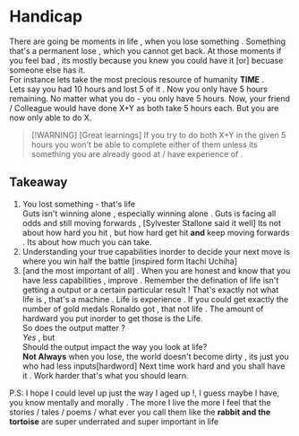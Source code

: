 # Handicap

There are going be moments in life , when you lose something . Something that's a permanent lose , which you cannot get back. At those moments if you feel bad , its mostly because you knew you could have it [or] becuase someone else has it.<br> For instance lets take the most precious resource of humanity **TIME** . <br> Lets say you had 10 hours and lost 5 of it . Now you only have 5 hours remaining. No matter what you do - you only have 5 hours. Now, your friend / Colleague would have done X+Y as both take 5 hours each. But you are now only able to do X. 
> [!WARNING] [Great learnings] If you try to do both X+Y in the given 5 hours you won't be able to complete either of them unless its something you are already good at / have experience of . <br>


## Takeaway

1. You lost something - that's life <br> Guts isn't winning alone , especially winning alone . Guts is facing all odds and still moving forwards , [Sylvester Stallone said it well] Its not about how hard you hit , but how hard get hit **and** keep moving forwards . Its about how much you can take.
2. Understanding your true capabilities inorder to decide your next move is where you win half the battle [inspired form Itachi Uchiha]
3. [and the most important of all] . When you are honest and know that you have less capabilities , improve . Remember the defination of life isn't getting a output or a certain particular result ! That's exactly not what life is , that's a machine . Life is experience . If you could get exactly the number of gold medals Ronaldo got , that not life . The amount of hardward you put inorder to get those is the Life. <br> So does the output matter ? <br> *Yes* , but <br> Should the output impact the way you look at life? <br> **Not Always** when you lose, the world doesn't become dirty , its just you who had less inputs[hardword] Next time work hard and you shall have it . Work harder that's what you should learn.


P.S: I hope I could level up just the way I aged up !, I guess maybe I have, you know mentally and morally . The more I live the more I feel that the stories / tales / poems / what ever you call them like the **rabbit and the tortoise** are super underrated and super important in life 
